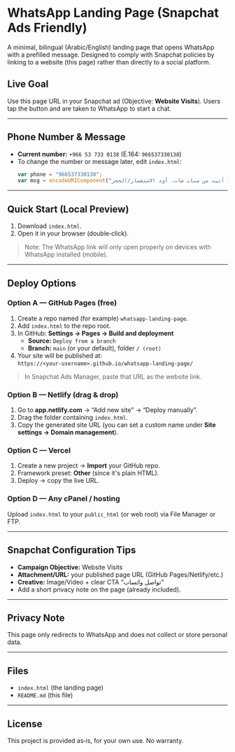 # WhatsApp Landing Page (Snapchat Ads Friendly)

A minimal, bilingual (Arabic/English) landing page that opens WhatsApp with a prefilled message.
Designed to comply with Snapchat policies by linking to a website (this page) rather than directly to a social platform.

## Live Goal
Use this page URL in your Snapchat ad (Objective: **Website Visits**). Users tap the button and are taken to WhatsApp to start a chat.

---

## Phone Number & Message
- **Current number:** `+966 53 733 0138` (E.164: `966537330138`)
- To change the number or message later, edit `index.html`:
  ```js
  var phone = "966537330138";
  var msg = encodeURIComponent("مرحبا 👋 أتيت من سناب شات. أود الاستفسار/الحجز.\nHello, I came from Snapchat and want to chat/booking.");
  ```

---

## Quick Start (Local Preview)
1. Download `index.html`.
2. Open it in your browser (double‑click).

> Note: The WhatsApp link will only open properly on devices with WhatsApp installed (mobile).

---

## Deploy Options

### Option A — GitHub Pages (free)
1. Create a repo named (for example) `whatsapp-landing-page`.
2. Add `index.html` to the repo root.
3. In GitHub: **Settings → Pages → Build and deployment**  
   - **Source:** `Deploy from a branch`  
   - **Branch:** `main` (or your default), folder `/ (root)`  
4. Your site will be published at:  
   `https://<your-username>.github.io/whatsapp-landing-page/`

> In Snapchat Ads Manager, paste that URL as the website link.

### Option B — Netlify (drag & drop)
1. Go to **app.netlify.com** → “Add new site” → “Deploy manually”.
2. Drag the folder containing `index.html`.
3. Copy the generated site URL (you can set a custom name under **Site settings → Domain management**).

### Option C — Vercel
1. Create a new project → **Import** your GitHub repo.
2. Framework preset: **Other** (since it's plain HTML).
3. Deploy → copy the live URL.

### Option D — Any cPanel / hosting
Upload `index.html` to your `public_html` (or web root) via File Manager or FTP.

---

## Snapchat Configuration Tips
- **Campaign Objective:** Website Visits
- **Attachment/URL:** your published page URL (GitHub Pages/Netlify/etc.)
- **Creative:** Image/Video + clear CTA “تواصل واتساب”
- Add a short privacy note on the page (already included).

---

## Privacy Note
This page only redirects to WhatsApp and does not collect or store personal data.

---

## Files
- `index.html` (the landing page)
- `README.md` (this file)

---

## License
This project is provided as‑is, for your own use. No warranty.
